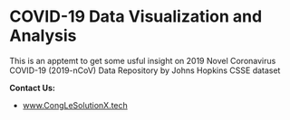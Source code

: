 # COVID-19 Data Visualization and Analysis 
This is an apptemt to get some usful insight on 2019 Novel Coronavirus COVID-19 (2019-nCoV) Data Repository by Johns Hopkins CSSE dataset 

<b>Contact Us: </b><br>
* www.CongLeSolutionX.tech
<br><br>

